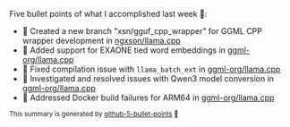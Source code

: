 Five bullet points of what I accomplished last week 📅:

- 🚀 Created a new branch "xsn/gguf_cpp_wrapper" for GGML CPP wrapper development in [ngxson/llama.cpp](https://github.com/ngxson/llama.cpp)
- 📝 Added support for EXAONE tied word embeddings in [ggml-org/llama.cpp](https://github.com/ggml-org/llama.cpp)
- 🔧 Fixed compilation issue with `llama_batch_ext` in [ggml-org/llama.cpp](https://github.com/ggml-org/llama.cpp)
- 🔄 Investigated and resolved issues with Qwen3 model conversion in [ggml-org/llama.cpp](https://github.com/ggml-org/llama.cpp)
- 📱 Addressed Docker build failures for ARM64 in [ggml-org/llama.cpp](https://github.com/ggml-org/llama.cpp)

<sup>This summary is generated by [github-5-bullet-points](https://github.com/ngxson/github-5-bullet-points) 🤖</sup>